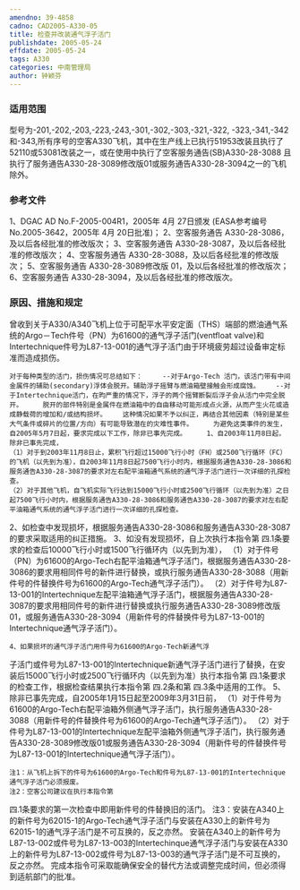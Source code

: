 ```yaml
---
amendno: 39-4858
cadno: CAD2005-A330-05
title: 检查并改装通气浮子活门
publishdate: 2005-05-24
effdate: 2005-05-24
tags: A330
categories: 中南管理局
author: 钟颖芬
---
```


### 适用范围 
型号为-201,-202,-203,-223,-243,-301,-302,-303,-321,-322, -323,-341,-342和-343,所有序号的空客A330飞机，其中在生产线上已执行51953改装且执行了52110或53081改装之一，或在使用中执行了空客服务通告(SB)A330-28-3088 且执行了服务通告A330-28-3089修改版01或服务通告A330-28-3094之一的飞机除外。

### 参考文件
1、DGAC AD No.F-2005-004R1，2005年 4月 27日颁发 (EASA参考编号 No.2005-3642，2005年 4月 20日批准)；
 2、空客服务通告 A330-28-3086，及以后各经批准的修改版次；
 3、空客服务通告 A330-28-3087，及以后各经批准的修改版次；
 4、空客服务通告 A330-28-3088，及以后各经批准的修改版次；
 5、空客服务通告 A330-28-3089修改版 01，及以后各经批准的修改版次；
 6、空客服务通告 A330-28-3094，及以后各经批准的修改版次。

### 原因、措施和规定 
曾收到关于A330/A340飞机上位于可配平水平安定面（THS）端部的燃油通气系统的Argo－Tech件号（PN）为61600的通气浮子活门(ventfloat valve)和Intertechnique件号为L87-13-001的通气浮子活门由于环境疲劳超过设备审定标准而造成损伤。 
  
    对于每种类型的活门，损伤情况可总结如下：     --对于Argo-Tech 活门，该活门带有中间金属件的辅助(secondary)浮体会脱开。辅助浮子摇臂与燃油箱壁接触会形成腐蚀。    --对于Intertechnique活门，在昀严重的情况下，浮子的两个摇臂断裂后浮子会从活门中完全脱开。     脱开的部件特别是金属件在燃油箱中的自由移动可能形成点火源，从而产生火花或造成静载荷的增加和/或结构损坏。    这种情况如果不予以纠正，再结合其他因素（特别是某些大气条件或碎片的位置/方向）有可能导致潜在的灾难性事件。     为避免这类事件的发生，自2005年5月7日起，要求完成以下工作，除非已事先完成。     1、自2003年11月8日起，除非已事先完成， 
    （1）对于到2003年11月8日止，累积飞行超过15000飞行小时（FH）或2500飞行循环（FC）的飞机（以先到为准），自2003年11月8日起7500飞行小时内，根据服务通告A330-28-3086和服务通告A330-28-3087的要求对左右配平油箱通气系统的通气浮子活门进行一次详细的孔探检查。 
    （2）对于其他飞机，自飞机实际飞行达到15000飞行小时或2500飞行循环（以先到为准）之日起7500飞行小时内，根据服务通告A330-28-3086和服务通告A330-28-3087的要求对左右配平油箱通气系统的通气浮子活门进行一次详细的孔探检查。 
2、如检查中发现损坏，根据服务通告A330-28-3086和服务通告A330-28-3087的要求采取适用的纠正措施。     3、如没有发现损坏，自上次执行本指令第
四.1条要求的检查后10000飞行小时或1500飞行循环内（以先到为准）， 
    （1）对于件号（PN）为61600的Argo-Tech右配平油箱通气浮子活门，根据服务通告A330-28-3086的要求用相同件号的新件进行替换，或执行服务通告A330-28-3088（用新件号的件替换件号为61600的Argo-Tech通气浮子活门）。 
    （2）对于件号为L87-13-001的Intertechnique左配平油箱通气浮子活门，根据服务通告A330-28-3087的要求用相同件号的新件进行替换或执行服务通告A330-28-3089修改版01，或服务通告A330-28-3094（用新件号的件替换件号为L87-13-001的Intertechnique通气浮子活门）。 

    4、如果损坏的通气浮子活门用件号为61600的Argo-Tech新通气浮
  
子活门或件号为L87-13-001的Intertechnique新通气浮子活门进行了替换，在安装后15000飞行小时或2500飞行循环内（以先到为准）执行本指令第
四.1条要求的检查工作，根据检查结果执行本指令第
四.2条和第
四.3条中适用的工作。 
    5、除非已事先完成，自2005年1月15日起至2009年3月31日前， 
    （1）对于件号为61600的Argo-Tech右配平油箱外侧通气浮子活门，执行服务通告A330-28-3088（用新件号的件替换件号为61600的Argo-Tech通气浮子活门）。 
    （2）对于件号为L87-13-001的Intertechnique左配平油箱外侧通气浮子活门，执行服务通告A330-28-3089修改版01或服务通告A330-28-3094（用新件号的件替换件号为L87-13-001的Intertechnique通气浮子活门）。 

    注1：从飞机上拆下的件号为61600的Argo-Tech和件号为L87-13-001的Intertechnique通气浮子活门必须报废。 
    注2：空客公司建议在执行本指令第
四.1条要求的第一次检查中即用新件号的件替换旧的活门。 
    注3：安装在A340上的新件号为62015-1的Argo-Tech通气浮子活门与安装在A330上的新件号为62015-1的通气浮子活门是不可互换的，反之亦然。 
    安装在A340上的新件号为L87-13-002或件号为L87-13-003的Intertechinque通气浮子活门与安装在A330上的新件号为L87-13-002或件号为L87-13-003的通气浮子活门是不可互换的，反之亦然。 
    完成本指令可采取能确保安全的替代方法或调整完成时间，但必须得到适航部门的批准。
